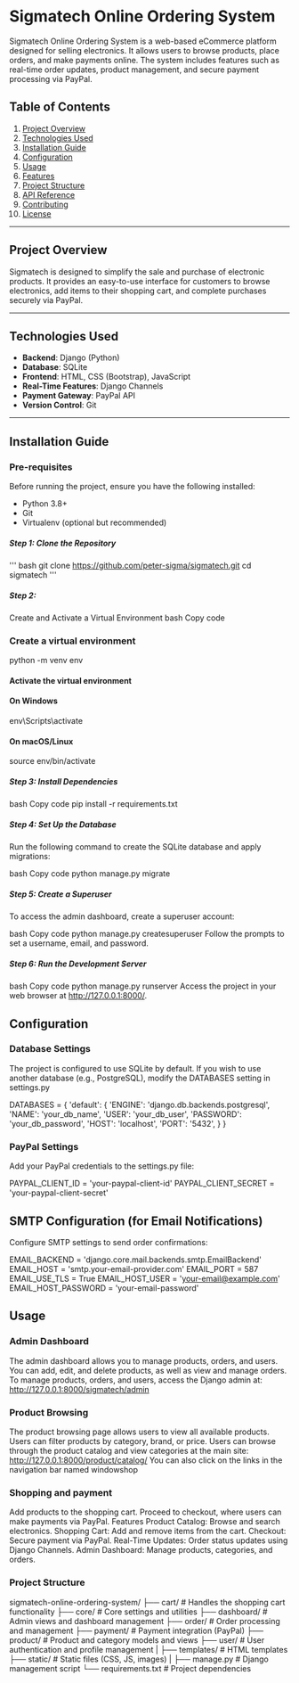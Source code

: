 # Sigmatech Online Ordering System

Sigmatech Online Ordering System is a web-based eCommerce platform designed for selling electronics. It allows users to browse products, place orders, and make payments online. The system includes features such as real-time order updates, product management, and secure payment processing via PayPal.

## Table of Contents
1. [Project Overview](#project-overview)
2. [Technologies Used](#technologies-used)
3. [Installation Guide](#installation-guide)
4. [Configuration](#configuration)
5. [Usage](#usage)
6. [Features](#features)
7. [Project Structure](#project-structure)
8. [API Reference](#api-reference)
9. [Contributing](#contributing)
10. [License](#license)

---

## Project Overview

Sigmatech is designed to simplify the sale and purchase of electronic products. It provides an easy-to-use interface for customers to browse electronics, add items to their shopping cart, and complete purchases securely via PayPal.

---

## Technologies Used
- **Backend**: Django (Python)
- **Database**: SQLite
- **Frontend**: HTML, CSS (Bootstrap), JavaScript
- **Real-Time Features**: Django Channels
- **Payment Gateway**: PayPal API
- **Version Control**: Git

---

## Installation Guide

### Pre-requisites
Before running the project, ensure you have the following installed:
- Python 3.8+
- Git
- Virtualenv (optional but recommended)

##### Step 1: Clone the Repository
''' bash
git clone https://github.com/peter-sigma/sigmatech.git
cd sigmatech '''


##### Step 2: 
Create and Activate a Virtual Environment
bash
Copy code
### Create a virtual environment
python -m venv env

#### Activate the virtual environment
#### On Windows
env\Scripts\activate

#### On macOS/Linux
source env/bin/activate
##### Step 3: Install Dependencies
bash
Copy code
pip install -r requirements.txt
##### Step 4: Set Up the Database
Run the following command to create the SQLite database and apply migrations:

bash
Copy code
python manage.py migrate
##### Step 5: Create a Superuser
To access the admin dashboard, create a superuser account:

bash
Copy code
python manage.py createsuperuser
Follow the prompts to set a username, email, and password.

##### Step 6: Run the Development Server
bash
Copy code
python manage.py runserver
Access the project in your web browser at http://127.0.0.1:8000/.

## Configuration
### Database Settings
The project is configured to use SQLite by default. If you wish to use another database (e.g., PostgreSQL), modify the DATABASES setting in settings.py

DATABASES = {
    'default': {
        'ENGINE': 'django.db.backends.postgresql',
        'NAME': 'your_db_name',
        'USER': 'your_db_user',
        'PASSWORD': 'your_db_password',
        'HOST': 'localhost',
        'PORT': '5432',
    }
}

### PayPal Settings
Add your PayPal credentials to the settings.py file:

PAYPAL_CLIENT_ID = 'your-paypal-client-id'
PAYPAL_CLIENT_SECRET = 'your-paypal-client-secret'

## SMTP Configuration (for Email Notifications)

Configure SMTP settings to send order confirmations:

EMAIL_BACKEND = 'django.core.mail.backends.smtp.EmailBackend'
EMAIL_HOST = 'smtp.your-email-provider.com'
EMAIL_PORT = 587
EMAIL_USE_TLS = True
EMAIL_HOST_USER = 'your-email@example.com'
EMAIL_HOST_PASSWORD = 'your-email-password'


## Usage

### Admin Dashboard
The admin dashboard allows you to manage products, orders, and users. You can add, edit, and delete products, as well as view and manage orders. 
To manage products, orders, and users, access the Django admin at:
http://127.0.0.1:8000/sigmatech/admin

### Product Browsing
The product browsing page allows users to view all available products. Users can filter products by category, brand, or price.
Users can browse through the product catalog and view categories at the main site:
http://127.0.0.1:8000/product/catalog/
You can also click on the links in the navigation bar named windowshop

### Shopping and payment
Add products to the shopping cart.
Proceed to checkout, where users can make payments via PayPal.
Features
Product Catalog: Browse and search electronics.
Shopping Cart: Add and remove items from the cart.
Checkout: Secure payment via PayPal.
Real-Time Updates: Order status updates using Django Channels.
Admin Dashboard: Manage products, categories, and orders.

### Project Structure


sigmatech-online-ordering-system/
├── cart/               # Handles the shopping cart functionality
├── core/               # Core settings and utilities
├── dashboard/          # Admin views and dashboard management
├── order/              # Order processing and management
├── payment/            # Payment integration (PayPal)
├── product/            # Product and category models and views
├── user/               # User authentication and profile management
|
├── templates/          # HTML templates
├── static/             # Static files (CSS, JS, images)
|
├── manage.py           # Django management script
└── requirements.txt    # Project dependencies




